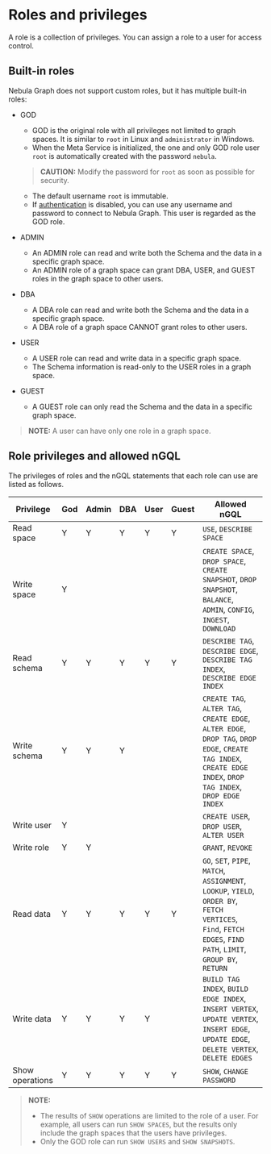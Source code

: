 # Roles and privileges

A role is a collection of privileges. You can assign a role to a user for access control.

## Built-in roles

Nebula Graph does not support custom roles, but it has multiple built-in roles:

* GOD
  * GOD is the original role with all privileges not limited to graph spaces. It is similar to `root` in Linux and `administrator` in Windows.
  * When the Meta Service is initialized, the one and only GOD role user `root` is automatically created with the password `nebula`.
  > **CAUTION:** Modify the password for `root` as soon as possible for security.
  * The default username `root` is immutable.
  * If [authentication](1.authentication.md) is disabled, you can use any username and password to connect to Nebula Graph. This user is regarded as the GOD role.

* ADMIN
  * An ADMIN role can read and write both the Schema and the data in a specific graph space.
  * An ADMIN role of a graph space can grant DBA, USER, and GUEST roles in the graph space to other users.

* DBA
  * A DBA role can read and write both the Schema and the data in a specific graph space.
  * A DBA role of a graph space CANNOT grant roles to other users.

* USER
  * A USER role can read and write data in a specific graph space.
  * The Schema information is read-only to the USER roles in a graph space.

* GUEST
  * A GUEST role can only read the Schema and the data in a specific graph space.

> **NOTE:** A user can have only one role in a graph space.

## Role privileges and allowed nGQL

The privileges of roles and the nGQL statements that each role can use are listed as follows.

Privilege|God|Admin|DBA|User|Guest|Allowed nGQL|
|-|-|-|-|-|-|-|
|Read space|Y|Y|Y|Y|Y|`USE`, `DESCRIBE SPACE`|
|Write space|Y|||||`CREATE SPACE`, `DROP SPACE`, `CREATE SNAPSHOT`, `DROP SNAPSHOT`, `BALANCE`, `ADMIN`, `CONFIG`, `INGEST`, `DOWNLOAD`|
|Read schema|Y|Y|Y|Y|Y|`DESCRIBE TAG`, `DESCRIBE EDGE`, `DESCRIBE TAG INDEX`, `DESCRIBE EDGE INDEX`|
|Write schema|Y|Y|Y|||`CREATE TAG`, `ALTER TAG`, `CREATE EDGE`, `ALTER EDGE`, `DROP TAG`, `DROP EDGE`, `CREATE TAG INDEX`, `CREATE EDGE INDEX`, `DROP TAG INDEX`, `DROP EDGE INDEX`|
|Write user|Y|||||`CREATE USER`, `DROP USER`, `ALTER USER`|
|Write role|Y|Y||||`GRANT`, `REVOKE`|
|Read data|Y|Y|Y|Y|Y|`GO`, `SET`, `PIPE`, `MATCH`, `ASSIGNMENT`, `LOOKUP`, `YIELD`, `ORDER BY`, `FETCH VERTICES`, `Find`, `FETCH EDGES`, `FIND PATH`, `LIMIT`, `GROUP BY`, `RETURN`|
|Write data|Y|Y|Y|Y||`BUILD TAG INDEX`, `BUILD EDGE INDEX`, `INSERT VERTEX`, `UPDATE VERTEX`, `INSERT EDGE`, `UPDATE EDGE`, `DELETE VERTEX`, `DELETE EDGES`|
|Show operations|Y|Y|Y|Y|Y|`SHOW`, `CHANGE PASSWORD`|

> **NOTE:**
>
> * The results of `SHOW` operations are limited to the role of a user. For example, all users can run `SHOW SPACES`, but the results only include the graph spaces that the users have privileges.
> * Only the GOD role can run `SHOW USERS` and `SHOW SNAPSHOTS`.

